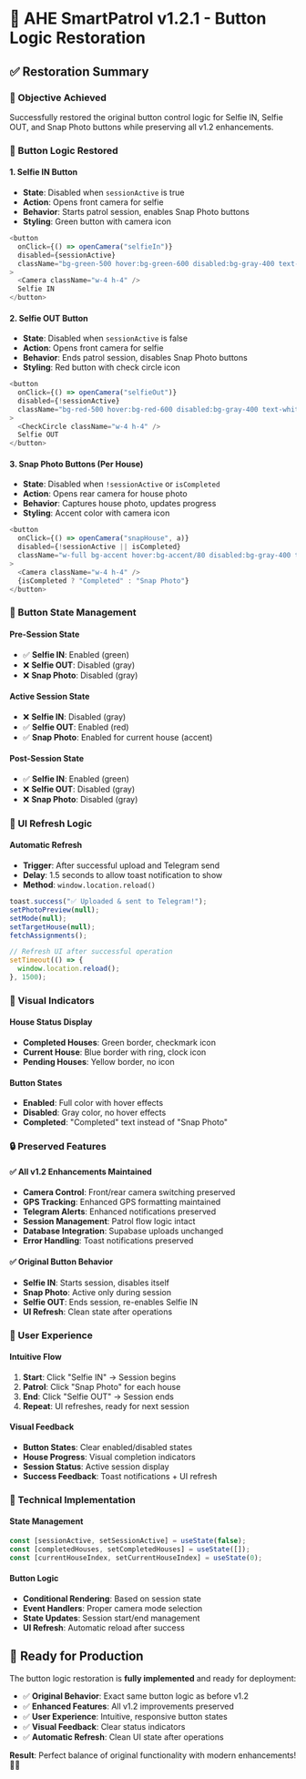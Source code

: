 # 🔄 AHE SmartPatrol v1.2.1 - Button Logic Restoration

## ✅ **Restoration Summary**

### **🎯 Objective Achieved**
Successfully restored the original button control logic for Selfie IN, Selfie OUT, and Snap Photo buttons while preserving all v1.2 enhancements.

### **🔧 Button Logic Restored**

#### **1. Selfie IN Button**
- **State**: Disabled when `sessionActive` is true
- **Action**: Opens front camera for selfie
- **Behavior**: Starts patrol session, enables Snap Photo buttons
- **Styling**: Green button with camera icon

```javascript
<button 
  onClick={() => openCamera("selfieIn")} 
  disabled={sessionActive}
  className="bg-green-500 hover:bg-green-600 disabled:bg-gray-400 text-white px-4 py-2 rounded"
>
  <Camera className="w-4 h-4" />
  Selfie IN
</button>
```

#### **2. Selfie OUT Button**
- **State**: Disabled when `sessionActive` is false
- **Action**: Opens front camera for selfie
- **Behavior**: Ends patrol session, disables Snap Photo buttons
- **Styling**: Red button with check circle icon

```javascript
<button 
  onClick={() => openCamera("selfieOut")} 
  disabled={!sessionActive}
  className="bg-red-500 hover:bg-red-600 disabled:bg-gray-400 text-white px-4 py-2 rounded"
>
  <CheckCircle className="w-4 h-4" />
  Selfie OUT
</button>
```

#### **3. Snap Photo Buttons (Per House)**
- **State**: Disabled when `!sessionActive` or `isCompleted`
- **Action**: Opens rear camera for house photo
- **Behavior**: Captures house photo, updates progress
- **Styling**: Accent color with camera icon

```javascript
<button 
  onClick={() => openCamera("snapHouse", a)} 
  disabled={!sessionActive || isCompleted}
  className="w-full bg-accent hover:bg-accent/80 disabled:bg-gray-400 text-white py-2 rounded-lg"
>
  <Camera className="w-4 h-4" /> 
  {isCompleted ? "Completed" : "Snap Photo"}
</button>
```

### **🔄 Button State Management**

#### **Pre-Session State**
- ✅ **Selfie IN**: Enabled (green)
- ❌ **Selfie OUT**: Disabled (gray)
- ❌ **Snap Photo**: Disabled (gray)

#### **Active Session State**
- ❌ **Selfie IN**: Disabled (gray)
- ✅ **Selfie OUT**: Enabled (red)
- ✅ **Snap Photo**: Enabled for current house (accent)

#### **Post-Session State**
- ✅ **Selfie IN**: Enabled (green)
- ❌ **Selfie OUT**: Disabled (gray)
- ❌ **Snap Photo**: Disabled (gray)

### **🔄 UI Refresh Logic**

#### **Automatic Refresh**
- **Trigger**: After successful upload and Telegram send
- **Delay**: 1.5 seconds to allow toast notification to show
- **Method**: `window.location.reload()`

```javascript
toast.success("✅ Uploaded & sent to Telegram!");
setPhotoPreview(null);
setMode(null);
setTargetHouse(null);
fetchAssignments();

// Refresh UI after successful operation
setTimeout(() => {
  window.location.reload();
}, 1500);
```

### **🎨 Visual Indicators**

#### **House Status Display**
- **Completed Houses**: Green border, checkmark icon
- **Current House**: Blue border with ring, clock icon
- **Pending Houses**: Yellow border, no icon

#### **Button States**
- **Enabled**: Full color with hover effects
- **Disabled**: Gray color, no hover effects
- **Completed**: "Completed" text instead of "Snap Photo"

### **🔒 Preserved Features**

#### **✅ All v1.2 Enhancements Maintained**
- **Camera Control**: Front/rear camera switching preserved
- **GPS Tracking**: Enhanced GPS formatting maintained
- **Telegram Alerts**: Enhanced notifications preserved
- **Session Management**: Patrol flow logic intact
- **Database Integration**: Supabase uploads unchanged
- **Error Handling**: Toast notifications preserved

#### **✅ Original Button Behavior**
- **Selfie IN**: Starts session, disables itself
- **Snap Photo**: Active only during session
- **Selfie OUT**: Ends session, re-enables Selfie IN
- **UI Refresh**: Clean state after operations

### **📱 User Experience**

#### **Intuitive Flow**
1. **Start**: Click "Selfie IN" → Session begins
2. **Patrol**: Click "Snap Photo" for each house
3. **End**: Click "Selfie OUT" → Session ends
4. **Repeat**: UI refreshes, ready for next session

#### **Visual Feedback**
- **Button States**: Clear enabled/disabled states
- **House Progress**: Visual completion indicators
- **Session Status**: Active session display
- **Success Feedback**: Toast notifications + UI refresh

### **🔧 Technical Implementation**

#### **State Management**
```javascript
const [sessionActive, setSessionActive] = useState(false);
const [completedHouses, setCompletedHouses] = useState([]);
const [currentHouseIndex, setCurrentHouseIndex] = useState(0);
```

#### **Button Logic**
- **Conditional Rendering**: Based on session state
- **Event Handlers**: Proper camera mode selection
- **State Updates**: Session start/end management
- **UI Refresh**: Automatic reload after success

## 🚀 **Ready for Production**

The button logic restoration is **fully implemented** and ready for deployment:

- ✅ **Original Behavior**: Exact same button logic as before v1.2
- ✅ **Enhanced Features**: All v1.2 improvements preserved
- ✅ **User Experience**: Intuitive, responsive button states
- ✅ **Visual Feedback**: Clear status indicators
- ✅ **Automatic Refresh**: Clean UI state after operations

**Result**: Perfect balance of original functionality with modern enhancements! 🚀💯
